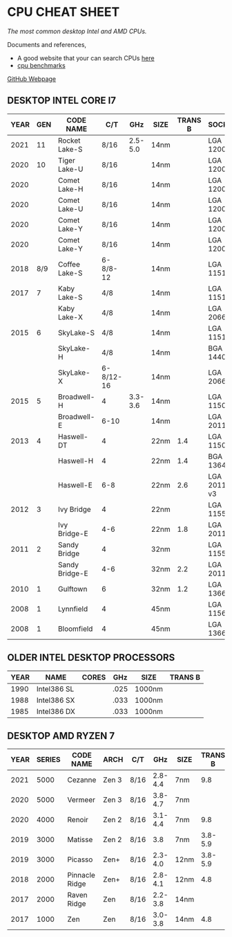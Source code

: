 # CPU CHEAT SHEET

_The most common desktop Intel and AMD CPUs._

Documents and references,

* A good website that your can search CPUs
  [here](https://www.techpowerup.com/cpu-specs/)
* [cpu benchmarks](https://www.cpubenchmark.net/high_end_cpus.html)

[GitHub Webpage](https://jeffdecola.github.io/my-cheat-sheets/)

## DESKTOP INTEL CORE I7

| YEAR | GEN | CODE NAME        | C/T       | GHz     | SIZE  | TRANS B | SOCKET      |
|------|-----|------------------|-----------|---------|-------|---------|-------------|
| 2021 | 11  | Rocket Lake-S    | 8/16      | 2.5-5.0 | 14nm  |         | LGA 1200    |
| 2020 | 10  | Tiger Lake-U     | 8/16      |         | 14nm  |         | LGA 1200    |
| 2020 |     | Comet Lake-H     | 8/16      |         | 14nm  |         | LGA 1200    |
| 2020 |     | Comet Lake-U     | 8/16      |         | 14nm  |         | LGA 1200    |
| 2020 |     | Comet Lake-Y     | 8/16      |         | 14nm  |         | LGA 1200    |
| 2020 |     | Comet Lake-Y     | 8/16      |         | 14nm  |         | LGA 1200    |
| 2018 | 8/9 | Coffee Lake-S    | 6-8/8-12  |         | 14nm  |         | LGA 1151    |
| 2017 | 7   | Kaby Lake-S      | 4/8       |         | 14nm  |         | LGA 1151    |
|      |     | Kaby Lake-X      | 4/8       |         | 14nm  |         | LGA 2066    |
| 2015 | 6   | SkyLake-S        | 4/8       |         | 14nm  |         | LGA 1151    |
|      |     | SkyLake-H        | 4/8       |         | 14nm  |         | BGA 1440    |
|      |     | SkyLake-X        | 6-8/12-16 |         | 14nm  |         | LGA 2066    |
| 2015 | 5   | Broadwell-H      | 4         | 3.3-3.6 | 14nm  |         | LGA 1150    |
|      |     | Broadwell-E      | 6-10      |         | 14nm  |         | LGA 2011-3  |
| 2013 | 4   | Haswell-DT       | 4         |         | 22nm  | 1.4     | LGA 1150    |
|      |     | Haswell-H        | 4         |         | 22nm  | 1.4     | BGA 1364    |
|      |     | Haswell-E        | 6-8       |         | 22nm  | 2.6     | LGA 2011-v3 |
| 2012 | 3   | Ivy Bridge       | 4         |         | 22nm  |         | LGA 1155    |
|      |     | Ivy Bridge-E     | 4-6       |         | 22nm  | 1.8     | LGA 2011    |
| 2011 | 2   | Sandy Bridge     | 4         |         | 32nm  |         | LGA 1155    |
|      |     | Sandy Bridge-E   | 4-6       |         | 32nm  | 2.2     | LGA 2011    |
| 2010 | 1   | Gulftown         | 6         |         | 32nm  | 1.2     | LGA 1366    |
| 2008 | 1   | Lynnfield        | 4         |         | 45nm  |         | LGA 1156    |
| 2008 | 1   | Bloomfield       | 4         |         | 45nm  |         | LGA 1366    |

## OLDER INTEL DESKTOP PROCESSORS

| YEAR | NAME            | CORES | GHz     | SIZE   | TRANS B | 
|------|-----------------|-------|---------|--------|---------|
| 1990 | Intel386 SL     |       | .025    | 1000nm |         |
| 1988 | Intel386 SX     |       | .033    | 1000nm |         |
| 1985 | Intel386 DX     |       | .033    | 1000nm |         |

## DESKTOP AMD RYZEN 7

| YEAR | SERIES | CODE NAME        | ARCH  | C/T   | GHz     | SIZE  | TRANS B | SOCKET      |
|------|--------|------------------|-------|-------|---------|-------|---------|-------------|
| 2021 | 5000   | Cezanne          | Zen 3 | 8/16  | 2.8-4.4 | 7nm   | 9.8     | AM4         |
| 2020 | 5000   | Vermeer          | Zen 3 | 8/16  | 3.8-4.7 | 7nm   |         | AM4         |
| 2020 | 4000   | Renoir           | Zen 2 | 8/16  | 3.1-4.4 | 7nm   | 9.8     | AM4         |
| 2019 | 3000   | Matisse          | Zen 2 | 8/16  | 3.8     | 7nm   | 3.8-5.9 | AM4         |
| 2019 | 3000   | Picasso          | Zen+  | 8/16  | 2.3-4.0 | 12nm  | 3.8-5.9 | AM4         |
| 2018 | 2000   | Pinnacle Ridge   | Zen+  | 8/16  | 2.8-4.1 | 12nm  | 4.8     | AM4         |
| 2017 | 2000   | Raven Ridge      | Zen   | 8/16  | 2.2-3.8 | 14nm  |         | AM4         |
| 2017 | 1000   | Zen              | Zen   | 8/16  | 3.0-3.8 | 14nm  | 4.8     | AM4         |
